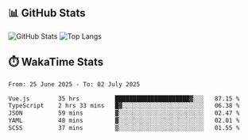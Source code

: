 ## 📊 GitHub Stats
![GitHub Stats](https://github-readme-stats.vercel.app/api?username=fe-brweb&show_icons=true&theme=shades-of-purple)
![Top Langs](https://github-readme-stats.vercel.app/api/top-langs/?username=fe-brweb&layout=compact&theme=shades-of-purple)

## ⏱️ WakaTime Stats
<!--START_SECTION:waka-->

```txt
From: 25 June 2025 - To: 02 July 2025

Vue.js        35 hrs          █████████████████████▓░░░   87.15 %
TypeScript    2 hrs 33 mins   █▓░░░░░░░░░░░░░░░░░░░░░░░   06.38 %
JSON          59 mins         ▓░░░░░░░░░░░░░░░░░░░░░░░░   02.47 %
YAML          48 mins         ▓░░░░░░░░░░░░░░░░░░░░░░░░   02.01 %
SCSS          37 mins         ▒░░░░░░░░░░░░░░░░░░░░░░░░   01.55 %
```

<!--END_SECTION:waka-->
